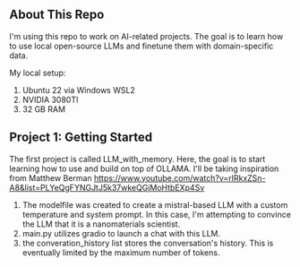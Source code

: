 
<!-- ABOUT THE PROJECT -->
## About This Repo

I'm using this repo to work on AI-related projects. The goal is to learn how to use local open-source LLMs and finetune them with domain-specific data.

My local setup:
1. Ubuntu 22 via Windows WSL2
2. NVIDIA 3080TI
3. 32 GB RAM

<!-- GETTING STARTED -->
## Project 1: Getting Started

The first project is called LLM_with_memory. Here, the goal is to start learning how to use and build on top of OLLAMA. I'll be taking inspiration from Matthew Berman
https://www.youtube.com/watch?v=rIRkxZSn-A8&list=PLYeQgFYNGJtJ5k37wkeQGjMoHtbEXp4Sv

1. The modelfile was created to create a mistral-based LLM with a custom temperature and system prompt. In this case, I'm attempting to convince the LLM that it is a nanomaterials scientist.
2. main.py utilizes gradio to launch a chat with this LLM.
3. the converation_history list stores the conversation's history. This is eventually limited by the maximum number of tokens.
